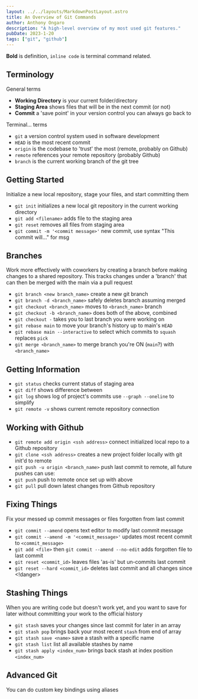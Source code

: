 ```yaml
---
layout: ../../layouts/MarkdownPostLayout.astro
title: An Overview of Git Commands
author: Anthony Ongaro
description: "A high-level overview of my most used git features."
pubDate: 2023-1-20
tags: ["git", "github"]
---
```

**Bold** is definition, `inline code` is terminal command related.

## Terminology
General terms
- **Working Directory** is your current folder/directory
- **Staging Area** shows files that will be in the next commit (or not)
- **Commit** a 'save point' in  your version control you can always go back to

 Terminal... terms
- `git` a version control system used in software development
- `HEAD` is the most recent commit
- `origin` is the codebase to 'trust' the most (remote, probably on Github)
- `remote` references your remote repository (probably Github)
- `branch` is the current working branch of the git tree

## Getting Started
Initialize a new local repository, stage your files, and start committing them
- `git init` initializes a new local git repository in the current working directory
- `git add <filename>` adds file to the staging area
- `git reset` removes all files from staging area
- `git commit -m '<commit message>'` new commit, use syntax "This commit will..." for msg

## Branches
Work more effectively with coworkers by creating a branch before making changes to a shared repository. This tracks changes under a 'branch' that can then be merged with the main via a pull request
- `git branch <new branch_name>` create a new git branch
- `git branch -d <branch_name>` safely deletes branch assuming merged
- `git checkout <branch_name>` moves to `<branch_name>` branch
- `git checkout -b <branch_name>` does both of the above, combined
- `git checkout -` takes you to last branch you were working on
- `git rebase main` to move your branch's history up to main's `HEAD`
- `git rebase main --interactive` to select which commits to `squash` replaces `pick`
- `git merge <branch_name>` to merge branch you're ON (`main`?) with `<branch_name>`

## Getting Information
- `git status` checks current status of staging area
- `git diff` shows difference between
- `git log` shows log of project's commits use `--graph --oneline` to simplify
- `git remote -v` shows current remote repository connection

## Working with Github
- `git remote add origin <ssh address>` connect initialized local repo to a Github repository
- `git clone <ssh address>` creates a new project folder locally with git init'd to remote 
- `git push -u origin <branch_name>` push last commit to remote, all future pushes can use:
- `git push` push to remote once set up with above
- `git pull` pull down latest changes from Github repository

## Fixing Things
Fix your messed up commit messages  or files forgotten from last commit
- `git commit --amend` opens text editor to modify last commit message
- `git commit --amend -m '<commit_message>'` updates most recent commit to `<commit_message>`
- `git add <file>` then `git commit --amend --no-edit` adds forgotten file to last commit
- `git reset <commit_id>` leaves files 'as-is' but un-commits last commit
- `git reset --hard <commit_id>` deletes last commit and all changes since <!danger>

## Stashing Things
When you are writing code but doesn't work  yet, and you want to save for later without committing your work to the official history
- `git stash` saves your changes since last commit for later in an array
- `git stash pop` brings back your most recent `stash` from end of array
- `git stash save <name>` save a stash with a specific name
- `git stash list` list all available stashes by name
- `git stash apply <index_num>` brings back stash at index position `<index_num>`

## Advanced Git
You can do custom key bindings using aliases